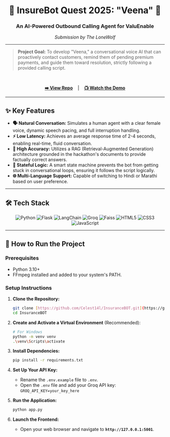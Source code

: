 <div align="center">

# 🤖 InsureBot Quest 2025: "Veena" 🤖

### An AI-Powered Outbound Calling Agent for ValuEnable

_Submission by The LoneWolf_

</div>

---

> **Project Goal:** To develop "Veena," a conversational voice AI that can proactively contact customers, remind them of pending premium payments, and guide them toward resolution, strictly following a provided calling script.

<br>

<div align="center">

**[➡️ View Repo](https://github.com/Celest1al/InsuranceBOT/tree/main)** &nbsp;&nbsp;&nbsp;|&nbsp;&nbsp;&nbsp; **[📺 Watch the Demo](https://youtu.be/N-IUWELuUEw)**

</div>

---

## ✨ Key Features

-   **🗣️ Natural Conversation:** Simulates a human agent with a clear female voice, dynamic speech pacing, and full interruption handling.
-   **⚡ Low Latency:** Achieves an average response time of 2-4 seconds, enabling real-time, fluid conversation.
-   **🧠 High Accuracy:** Utilizes a RAG (Retrieval-Augmented Generation) architecture grounded in the hackathon's documents to provide factually correct answers.
-   **🤖 Stateful Logic:** A smart state machine prevents the bot from getting stuck in conversational loops, ensuring it follows the script logically.
-   **🌐 Multi-Language Support:** Capable of switching to Hindi or Marathi based on user preference.

---

## 🛠️ Tech Stack

<p align="center">
  <img src="https://img.shields.io/badge/Python-3776AB?style=for-the-badge&logo=python&logoColor=white" alt="Python"/>
  <img src="https://img.shields.io/badge/Flask-000000?style=for-the-badge&logo=flask&logoColor=white" alt="Flask"/>
  <img src="https://img.shields.io/badge/LangChain-000000?style=for-the-badge&logo=LangChain&logoColor=white" alt="LangChain"/>
  <img src="https://img.shields.io/badge/Groq-000000?style=for-the-badge&logo=groq&logoColor=white" alt="Groq"/>
  <img src="https://img.shields.io/badge/Faiss-4A90E2?style=for-the-badge&logo=faiss&logoColor=white" alt="Faiss"/>
  <img src="https://img.shields.io/badge/HTML5-E34F26?style=for-the-badge&logo=html5&logoColor=white" alt="HTML5"/>
  <img src="https://img.shields.io/badge/CSS3-1572B6?style=for-the-badge&logo=css3&logoColor=white" alt="CSS3"/>
  <img src="https://img.shields.io/badge/JavaScript-F7DF1E?style=for-the-badge&logo=javascript&logoColor=black" alt="JavaScript"/>
</p>

---

## 🚀 How to Run the Project

### Prerequisites

-   Python 3.10+
-   FFmpeg installed and added to your system's PATH.

### Setup Instructions

1.  **Clone the Repository:**
    ```bash
    git clone [https://github.com/Celest14l/InsuranceBOT.git](https://github.com/Celest14l/InsuranceBOT.git)
    cd InsuranceBOT
    ```

2.  **Create and Activate a Virtual Environment** (Recommended):
    ```bash
    # For Windows
    python -m venv venv
    .\venv\Scripts\activate
    ```

3.  **Install Dependencies:**
    ```bash
    pip install -r requirements.txt
    ```

4.  **Set Up Your API Key:**
    -   Rename the `.env.example` file to `.env`.
    -   Open the `.env` file and add your Groq API key: `GROQ_API_KEY=your_key_here`

5.  **Run the Application:**
    ```bash
    python app.py
    ```

6.  **Launch the Frontend:**
    -   Open your web browser and navigate to **`http://127.0.0.1:5001`**.
